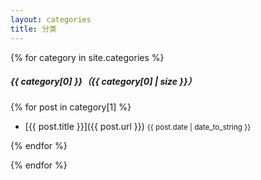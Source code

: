 ```yaml
---
layout: categories
title: 分类
---
```

{% for category in site.categories %}

##### {{ category[0] }}（{{ category[0] | size }}）

{% for post in category[1] %}

 - [{{ post.title }}]({{ post.url }}) <small>{{ post.date | date_to_string }}</small>

{% endfor %}

{% endfor %}
